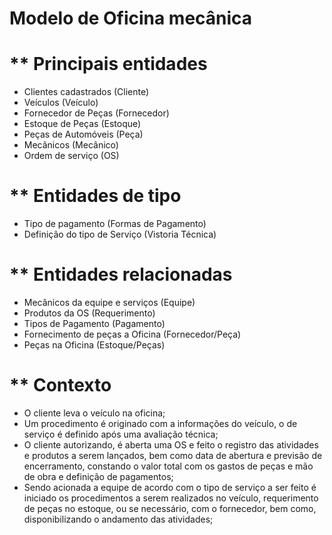 # Modelo de Oficina mecânica

# ** Principais entidades

- Clientes cadastrados (Cliente)
- Veículos (Veículo)
- Fornecedor de Peças (Fornecedor)
- Estoque de Peças (Estoque)
- Peças de Automóveis (Peça)
- Mecânicos (Mecânico)
- Ordem de serviço (OS)
# ** Entidades de tipo

- Tipo de pagamento (Formas de Pagamento)
- Definição do tipo de Serviço (Vistoria Técnica)

# ** Entidades relacionadas
- Mecânicos da equipe e serviços (Equipe)
- Produtos da OS (Requerimento)
- Tipos de Pagamento (Pagamento)
- Fornecimento de peças a Oficina (Fornecedor/Peça)
- Peças na Oficina (Estoque/Peças)

# ** Contexto
- O cliente leva o veículo na oficina;
- Um procedimento é originado com a informações do veículo, o de serviço é definido após uma avaliação técnica;
- O cliente autorizando, é aberta uma OS e feito o registro das atividades e produtos a serem lançados, bem como data de abertura e previsão de encerramento, constando o valor total com os gastos de peças e mão de obra e definição de pagamentos;
- Sendo acionada a equipe de acordo com o tipo de serviço a ser feito é iniciado os procedimentos a serem realizados no veículo, requerimento de peças no estoque, ou se necessário, com o fornecedor, bem como, disponibilizando o andamento das atividades;

